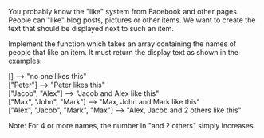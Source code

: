You probably know the "like" system from Facebook and other pages. People can "like" blog posts, pictures or other items. We want to create the text that should be displayed next to such an item.

Implement the function which takes an array containing the names of people that like an item. It must return the display text as shown in the examples:

[] --> "no one likes this"<br>
["Peter"] --> "Peter likes this"<br>
["Jacob", "Alex"] --> "Jacob and Alex like this"<br>
["Max", "John", "Mark"] --> "Max, John and Mark like this"<br>
["Alex", "Jacob", "Mark", "Max"] --> "Alex, Jacob and 2 others like this"<br>

Note: For 4 or more names, the number in "and 2 others" simply increases.
